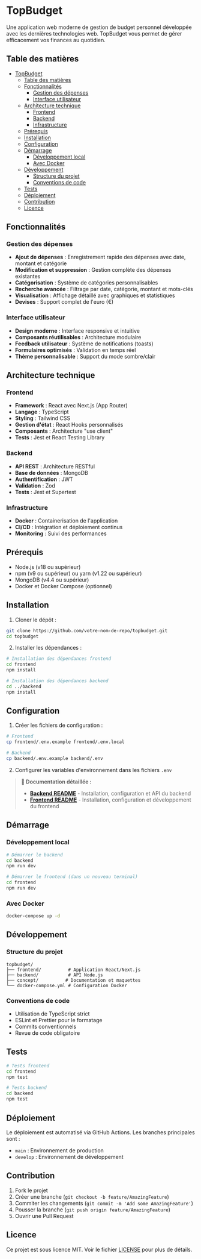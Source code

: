 # TopBudget

Une application web moderne de gestion de budget personnel développée avec les dernières technologies web. TopBudget vous permet de gérer efficacement vos finances au quotidien.

## Table des matières

- [TopBudget](#topbudget)
  - [Table des matières](#table-des-matières)
  - [Fonctionnalités](#fonctionnalités)
    - [Gestion des dépenses](#gestion-des-dépenses)
    - [Interface utilisateur](#interface-utilisateur)
  - [Architecture technique](#architecture-technique)
    - [Frontend](#frontend)
    - [Backend](#backend)
    - [Infrastructure](#infrastructure)
  - [Prérequis](#prérequis)
  - [Installation](#installation)
  - [Configuration](#configuration)
  - [Démarrage](#démarrage)
    - [Développement local](#développement-local)
    - [Avec Docker](#avec-docker)
  - [Développement](#développement)
    - [Structure du projet](#structure-du-projet)
    - [Conventions de code](#conventions-de-code)
  - [Tests](#tests)
  - [Déploiement](#déploiement)
  - [Contribution](#contribution)
  - [Licence](#licence)

## Fonctionnalités

### Gestion des dépenses

- **Ajout de dépenses** : Enregistrement rapide des dépenses avec date, montant et catégorie
- **Modification et suppression** : Gestion complète des dépenses existantes
- **Catégorisation** : Système de catégories personnalisables
- **Recherche avancée** : Filtrage par date, catégorie, montant et mots-clés
- **Visualisation** : Affichage détaillé avec graphiques et statistiques
- **Devises** : Support complet de l'euro (€)

### Interface utilisateur

- **Design moderne** : Interface responsive et intuitive
- **Composants réutilisables** : Architecture modulaire
- **Feedback utilisateur** : Système de notifications (toasts)
- **Formulaires optimisés** : Validation en temps réel
- **Thème personnalisable** : Support du mode sombre/clair

## Architecture technique

### Frontend

- **Framework** : React avec Next.js (App Router)
- **Langage** : TypeScript
- **Styling** : Tailwind CSS
- **Gestion d'état** : React Hooks personnalisés
- **Composants** : Architecture "use client"
- **Tests** : Jest et React Testing Library

### Backend

- **API REST** : Architecture RESTful
- **Base de données** : MongoDB
- **Authentification** : JWT
- **Validation** : Zod
- **Tests** : Jest et Supertest

### Infrastructure

- **Docker** : Containerisation de l'application
- **CI/CD** : Intégration et déploiement continus
- **Monitoring** : Suivi des performances

## Prérequis

- Node.js (v18 ou supérieur)
- npm (v9 ou supérieur) ou yarn (v1.22 ou supérieur)
- MongoDB (v4.4 ou supérieur)
- Docker et Docker Compose (optionnel)

## Installation

1. Cloner le dépôt :

```bash
git clone https://github.com/votre-nom-de-repo/topbudget.git
cd topbudget
```

2. Installer les dépendances :

```bash
# Installation des dépendances frontend
cd frontend
npm install

# Installation des dépendances backend
cd ../backend
npm install
```

## Configuration

1. Créer les fichiers de configuration :

```bash
# Frontend
cp frontend/.env.example frontend/.env.local

# Backend
cp backend/.env.example backend/.env
```

2. Configurer les variables d'environnement dans les fichiers `.env`

> **📖 Documentation détaillée :**
> - [**Backend README**](./backend/README.md) - Installation, configuration et API du backend
> - [**Frontend README**](./frontend/README.md) - Installation, configuration et développement du frontend

## Démarrage

### Développement local

```bash
# Démarrer le backend
cd backend
npm run dev

# Démarrer le frontend (dans un nouveau terminal)
cd frontend
npm run dev
```

### Avec Docker

```bash
docker-compose up -d
```

## Développement

### Structure du projet

```
topbudget/
├── frontend/          # Application React/Next.js
├── backend/           # API Node.js
├── concept/          # Documentation et maquettes
└── docker-compose.yml # Configuration Docker
```

### Conventions de code

- Utilisation de TypeScript strict
- ESLint et Prettier pour le formatage
- Commits conventionnels
- Revue de code obligatoire

## Tests

```bash
# Tests frontend
cd frontend
npm test

# Tests backend
cd backend
npm test
```

## Déploiement

Le déploiement est automatisé via GitHub Actions. Les branches principales sont :

- `main` : Environnement de production
- `develop` : Environnement de développement

## Contribution

1. Fork le projet
2. Créer une branche (`git checkout -b feature/AmazingFeature`)
3. Commiter les changements (`git commit -m 'Add some AmazingFeature'`)
4. Pousser la branche (`git push origin feature/AmazingFeature`)
5. Ouvrir une Pull Request

## Licence

Ce projet est sous licence MIT. Voir le fichier [LICENSE](LICENSE) pour plus de détails.
